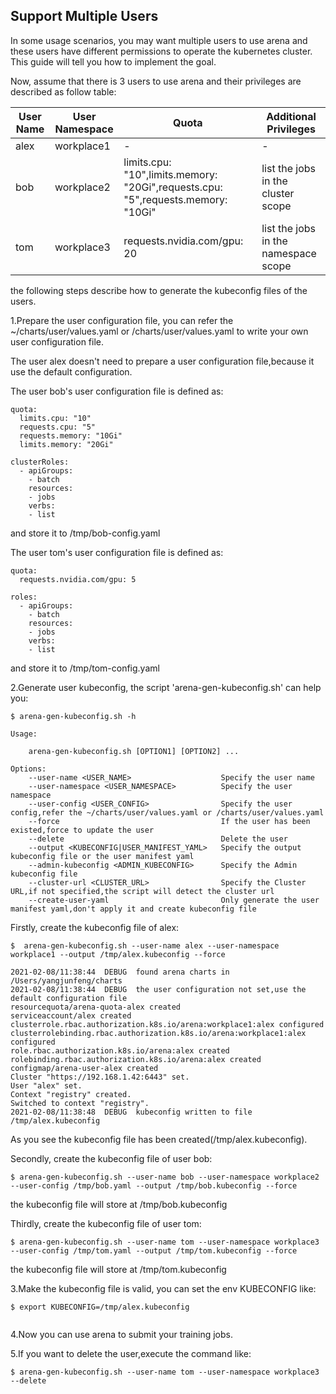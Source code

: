 
## Support Multiple Users

In some usage scenarios, you may want multiple users to use arena and these users have different permissions to operate the kubernetes cluster. This guide will tell you how to implement the goal. 

Now, assume that there is 3 users to use arena and their privileges are described as follow table:


| User Name | User Namespace | Quota | Additional Privileges |
| --------- | -------------- | ----- |---------------------- |
| alex      | workplace1     | -    |-|
| bob       | workplace2     |limits.cpu: "10",limits.memory: "20Gi",requests.cpu: "5",requests.memory: "10Gi" |list the jobs in the cluster scope|
| tom       | workplace3     |requests.nvidia.com/gpu: 20|list the jobs in the namespace scope|

the following steps describe how to generate the kubeconfig files of the users.

1.Prepare the user configuration file, you can refer the ~/charts/user/values.yaml or /charts/user/values.yaml to write your own user configuration file.

The user alex doesn't need to prepare a user configuration file,because it use the default configuration. 

The user bob's user configuration file is defined as: 

```
quota:
  limits.cpu: "10"
  requests.cpu: "5"
  requests.memory: "10Gi"
  limits.memory: "20Gi"

clusterRoles:
  - apiGroups:
    - batch
    resources:
    - jobs
    verbs:
    - list
```

and store it to /tmp/bob-config.yaml

The user tom's user configuration file is defined as: 

```
quota:
  requests.nvidia.com/gpu: 5

roles:
  - apiGroups:
    - batch
    resources:
    - jobs
    verbs:
    - list
```
and store it to /tmp/tom-config.yaml


2.Generate user kubeconfig, the script 'arena-gen-kubeconfig.sh' can help you:

```
$ arena-gen-kubeconfig.sh -h

Usage:

    arena-gen-kubeconfig.sh [OPTION1] [OPTION2] ...

Options:
    --user-name <USER_NAME>                    Specify the user name
    --user-namespace <USER_NAMESPACE>          Specify the user namespace
    --user-config <USER_CONFIG>                Specify the user config,refer the ~/charts/user/values.yaml or /charts/user/values.yaml
    --force                                    If the user has been existed,force to update the user
    --delete                                   Delete the user
    --output <KUBECONFIG|USER_MANIFEST_YAML>   Specify the output kubeconfig file or the user manifest yaml
    --admin-kubeconfig <ADMIN_KUBECONFIG>      Specify the Admin kubeconfig file
    --cluster-url <CLUSTER_URL>                Specify the Cluster URL,if not specified,the script will detect the cluster url
    --create-user-yaml                         Only generate the user manifest yaml,don't apply it and create kubeconfig file
```

Firstly, create the kubeconfig file of alex: 

```
$  arena-gen-kubeconfig.sh --user-name alex --user-namespace workplace1 --output /tmp/alex.kubeconfig --force

2021-02-08/11:38:44  DEBUG  found arena charts in /Users/yangjunfeng/charts
2021-02-08/11:38:44  DEBUG  the user configuration not set,use the default configuration file
resourcequota/arena-quota-alex created
serviceaccount/alex created
clusterrole.rbac.authorization.k8s.io/arena:workplace1:alex configured
clusterrolebinding.rbac.authorization.k8s.io/arena:workplace1:alex configured
role.rbac.authorization.k8s.io/arena:alex created
rolebinding.rbac.authorization.k8s.io/arena:alex created
configmap/arena-user-alex created
Cluster "https://192.168.1.42:6443" set.
User "alex" set.
Context "registry" created.
Switched to context "registry".
2021-02-08/11:38:48  DEBUG  kubeconfig written to file /tmp/alex.kubeconfig
```
As you see the kubeconfig file has been created(/tmp/alex.kubeconfig).

Secondly, create the kubeconfig file of user bob:

```
$ arena-gen-kubeconfig.sh --user-name bob --user-namespace workplace2 --user-config /tmp/bob.yaml --output /tmp/bob.kubeconfig --force
```
the kubeconfig file will store at /tmp/bob.kubeconfig 

Thirdly, create the kubeconfig file of user tom:

```
$ arena-gen-kubeconfig.sh --user-name tom --user-namespace workplace3 --user-config /tmp/tom.yaml --output /tmp/tom.kubeconfig --force
```
the kubeconfig file will store at /tmp/tom.kubeconfig 

3.Make the kubeconfig file is valid, you can set the env KUBECONFIG like:

```
$ export KUBECONFIG=/tmp/alex.kubeconfig
 
```

4.Now you can use arena to submit your training jobs.

5.If you want to delete the user,execute the command like:

```
$ arena-gen-kubeconfig.sh --user-name tom --user-namespace workplace3 --delete
```
